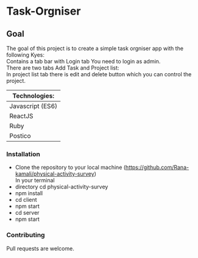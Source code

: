 # Task-Orgniser
## Goal
The goal of this project is to create a simple task orgniser app with the following Kyes:<br />
Contains a tab bar with Login tab You need to login as admin.<br />
There are two tabs Add Task and Project list:<br />
In project list tab there is edit and delete button which you can control the project.<br />

|Technologies:|
| ----- |
|Javascript (ES6)|
|ReactJS|
|Ruby|
|Postico|



### Installation
- Clone the repository to your local machine
 (https://github.com/Rana-kamali/physical-activity-survey)<br /> In your terminal
- directory cd physical-activity-survey
- npm install
- cd client
- npm start 
- cd server
- npm start
### Contributing
Pull requests are welcome.

